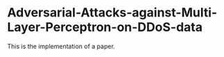 # Adversarial-Attacks-against-Multi-Layer-Perceptron-on-DDoS-data
This is the implementation of a paper.
